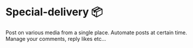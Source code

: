 # Special-delivery 📦

Post on various media from a single place. Automate posts at certain time. Manage your comments, reply likes etc...
